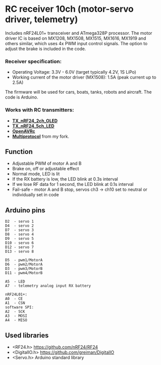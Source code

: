 # RC receiver 10ch (motor-servo driver, telemetry)
Includes nRF24L01+ transceiver and ATmega328P processor.
The motor driver IC is based on MX1208, MX1508, MX1515, MX1616, MX1919 and others similar, which uses 4x PWM input control signals.
The option to adjust the brake is included in the code.

### Receiver specification:
* Operating Voltage: 3.3V - 6.0V (target typically 4.2V, 1S LiPo)
* Working current of the motor driver (MX1508): 1.5A (peak current up to 2.5A)

The firmware will be used for cars, boats, tanks, robots and aircraft.
The code is Arduino.

### Works with RC transmitters:
* [**TX_nRF24_2ch_OLED**](https://github.com/stanekTM/TX_nRF24_2ch_OLED)
* [**TX_nRF24_5ch_LED**](https://github.com/stanekTM/TX_nRF24_5ch_LED)
* [**OpenAVRc**](https://github.com/Ingwie/OpenAVRc_Dev)
* [**Multiprotocol**](https://github.com/stanekTM/TX_FW_Multi_Stanek) from my fork.

## Function
* Adjustable PWM of motor A and B
* Brake on, off or adjustable effect 
* Normal mode, LED is lit
* If the RX battery is low, the LED blink at 0.3s interval
* If we lose RF data for 1 second, the LED blink at 0.1s interval
* Fail-safe - motor A and B stop, servos ch3 -> ch10 set to neutral or individually set in code

## Arduino pins
```
D2  - servo 1
D4  - servo 2
D7  - servo 3
D8  - servo 4
D9  - servo 5
D10 - servo 6
D12 - servo 7
D13 - servo 8

D5  - pwm1/MotorA
D6  - pwm2/MotorA
D3  - pwm3/MotorB
D11 - pwm4/MotorB

A5  - LED
A7  - telemetry analog input RX battery

nRF24L01+:
A0  - CE
A1  - CSN
software SPI:
A2  - SCK
A3  - MOSI
A4  - MISO
```

## Used libraries
* <RF24.h>      https://github.com/nRF24/RF24
* <DigitalIO.h> https://github.com/greiman/DigitalIO
* <Servo.h> Arduino standard library
